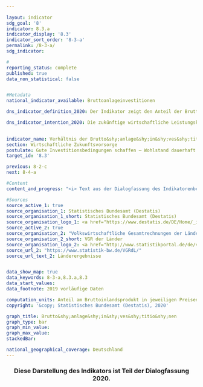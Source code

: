 ```yaml
---
                   
layout: indicator                   
sdg_goal: '8'                   
indicator: 8.3.a                   
indicator_display: '8.3'                   
indicator_sort_order: '8-3-a'                   
permalink: /8-3-a/                   
sdg_indicator:                    

#                   
reporting_status: complete                   
published: true                   
data_non_statistical: false                   


#Metadata                   
national_indicator_available: Bruttoanlageinvestitionen                   

dns_indicator_definition_2020: Der Indikator zeigt den Anteil der Brutto&shy;anlage&shy;in&shy;ves&shy;titio&shy;nen am nominalen Brutto&shy;inlands&shy;produkt (das heißt in jeweiligen Preisen). Dieser Anteil wird auch als Investitionsquote bezeichnet.                   

dns_indicator_intention_2020: Die zukünftige wirtschaftliche Leistungskraft und die Wettbewerbsfähigkeit einer Volkswirtschaft hängen entscheidend von den Investitionen der Unternehmen und des Staates ab. Daher ist das Ziel der Bundesregierung eine angemessene Entwicklung des Anteils der Brutto&shy;anlage&shy;in&shy;ves&shy;titio&shy;nen am Brutto&shy;inlands&shy;produkt (BIP).
                   

indicator_name: Verhältnis der Brutto&shy;anlage&shy;in&shy;ves&shy;titio&shy;nen zum BIP                   
section: Wirtschaftliche Zukunftsvorsorge                   
postulate: Gute Investitionsbedingungen schaffen – Wohlstand dauerhaft erhalten                   
target_id: '8.3'                   

previous: 8-2-c                   
next: 8-4-a                   

#Content                    
content_and_progress: "<i> Text aus der Dialogfassung des Indikatorenberichts 2020</i><br><br>Der Wert der Bruttoanlageinvestitionen wird vom Statistischen Bundesamt ermittelt. Die Brut-toanlageinvestitionen umfassen den Zugang (also den Erwerb abzüglich der Veräußerungen ohne Berücksichtigung von Abschreibungen) von Anlagegütern durch gebietsansässige Wirtschaftseinheiten. Anlagegüter sind produzierte Vermögensgüter, die im Produktionsprozess wiederholt oder kontinuierlich länger als ein Jahr eingesetzt werden sollen. Hierzu zählen Bauten, Ausrüstungen (Maschinen, Fahrzeuge, Geräte), militärische Waffensysteme und sonstige Anlagen (geistiges Eigentum wie Investitionen in Forschung und Entwicklung, Software und Datenbanken, Urheberrechte und Suchbohrungen sowie Nutztiere und Nutzpflanzungen). Eingeschlossen sind auch wesentliche Verbesserungen an vorhandenem Anlagevermögen. Die Bruttoanlageinvestitionen werden im Rahmen der Volkswirtschaftlichen Gesamtrechnungen (VGR) ermittelt, deren Erstellung harmonisierten europäischen Regeln folgt und auf allen verfügbaren, relevanten Datenquellen basiert. Im Rahmen der Generalrevision 2019 wurden die ge-samten Berechnungen der VGR grundlegend überprüft und überarbeitet sowie auf das Refe-renzjahr 2015 umgestellt. Im Ergebnis ist das nominale BIP nach der Generalrevision 2019 im Durchschnitt etwas niedriger. Das konjunkturelle Gesamtbild ist aber weitgehend unverändert geblieben.<br><br>Im Jahr 2019 lag der Anteil der Bruttoanlageinvestitionen am BIP bei 21,7&nbsp;% und damit um 3,2 Prozentpunkte unterhalb des Ausgangswertes von 1991 für das gesamte Bundesgebiet sowie 1,4 Prozentpunkte niedriger als im Jahr 2000. Der Indikator hat sich kurz- und mittelfristig betrachtet in die richtige Richtung entwickelt; seit dem Jahr 2015 (20,0&nbsp;%) ist ein leichter Anstieg zu verzeichnen (2019: 21,7&nbsp;%). Preisbereinigt läge der Anteil 2019 bei 21,1&nbsp;%. Die Investitionsquote in Deutschland lag im Schnitt der letzten 10 Jahre (2010 - 2019) mit 20,4&nbsp;% unter der Investitionsquote für den gesamten OECD-Raum (21,0&nbsp;%). Der Abstand ist dabei geringer als noch im Zeitraum zwischen 1999 und 2008 (– 2,1 Prozentpunkte).<br><br>Der Blick auf die Zeitreihe offenbart eine wellenförmige Entwicklung der Investitionsquote mit Rückgängen zu Beginn des Jahrtausends und, nach einer leichten Erholung, nochmals im Jahr 2009 infolge der Finanzmarkt- und Wirtschaftskrise 2008/2009. Bis 2011 erholte sich die Investitionstätigkeit und die Bruttoanlageinvestitionen übertrafen wieder das Niveau des Vorkrisenjahres. In den Jahren 2014 bis 2019 stiegen die Bruttoanlageinvestitionen kräftig um insgesamt 27,2&nbsp;% und erreichten ein Niveau von 746 Milliarden Euro. Da der Anstieg des nominalen BIP im selben Zeitraum etwas geringer ausfiel (17,3&nbsp;%), erhöhte sich die Investitionsquote leicht von 20,0&nbsp;% auf 21,7&nbsp;%.<br><br>Bei den Bauinvestitionen weist der Bereich der Wohnbauten seit dem Jahr 2010 ein kräftiges nominales Wachstum auf (+ 69,4&nbsp;%), während die Investitionen im Bereich der Nichtwohnbauten (sowohl im Hoch- als auch im Tiefbau) im selben Zeitraum weniger stark anstiegen (+ 40,4&nbsp;%) und in den Jahren 2012 und 2015 sogar leicht rückläufig waren. Die Ausrüstungsinvestitionen in jeweiligen Preisen erhöhten sich zuletzt um 4,9&nbsp;% (2018) und 1,9&nbsp;% (2019) zum Vorjahr. Die stärksten Zuwächse verzeichneten seit 1991 die Investitionen in Forschung und Entwicklung sowie in Software und Datenbanken. Zwischen 1991 und 2018 hat sich ihr Volumen gut verdreifacht.<br><br>Die Investitionstätigkeit hat sich im Zeitraum von 1991 bis 2018 stark vom Produzierenden Gewerbe hin zu den Dienstleistungsbereichen verlagert. Während 1991 noch 30,4&nbsp;% der neuen Anlageinvestitionen von Unternehmen des Produzierenden Gewerbes getätigt wurden, waren dies 2018 nur noch 23,5&nbsp;%. Im Jahr 2018 entfielen auf die Dienstleistungsbereiche hingegen 75,1&nbsp;% der Anlageinvestitionen; 1991 waren es noch 67,9&nbsp;%. Der größte investierende Bereich war das Grundstücks- und Wohnungswesen. Auf diesen entfielen im Jahr 2018 allein 30,8&nbsp;% der gesamten neuen Anlagen. Dem Staatssektor, dessen Investitionstätigkeiten sich auf verschiedene Wirtschaftszweige verteilen, wurden im Jahr 2018&nbsp;11,2&nbsp;% der gesamtwirtschaftlichen Bruttoanlageinvestitionen zugerechnet."                   

#Sources
source_active_1: true                           
source_organisation_1: Statistisches Bundesamt (Destatis)                           
source_organisation_1_short: Statistisches Bundesamt (Destatis)                           
source_organisation_logo_1: <a href="https://www.destatis.de/DE/Home/_inhalt.html"><img src="https://g205sdgs.github.io/sdg-indicators/public/logos/destatis.png" alt="Logo Statistisches Bundesamt (Destatis)" title="Klicken Sie hier um zu der Homepage der Organisation zu gelangen" /></a>
source_active_2: true                           
source_organisation_2: "Volkswirtschaftliche Gesamtrechnungen der Länder, Stand: August 2019/Februar 2020"                           
source_organisation_2_short: VGR der Länder                           
source_organisation_logo_2: <a href="http://www.statistikportal.de/de/veroeffentlichungen/volkswirtschaftliche-gesamtrechnungen-der-laender"><img src="https://g205sdgs.github.io/sdg-indicators/public/logos/vwgdl.png" alt="Logo VGR der Länder" title="Klicken Sie hier um zu der Homepage der Organisation zu gelangen" /></a>
source_url_2: "https://www.statistik-bw.de/VGRdL/"                               
source_url_text_2: Länderergebnisse                               


data_show_map: true                   
data_keywords: 8-3-a,8.3.a,8.3                   
data_start_values:                    
data_footnote: 2019 vorläufige Daten                   

computation_units: Anteil am Bruttoinlandsprodukt in jeweiligen Preisen in&nbsp;%                   
copyright: '&copy; Statistisches Bundesamt (Destatis), 2020'                   

graph_title: Brutto&shy;anlage&shy;in&shy;ves&shy;titio&shy;nen                   
graph_type: bar                   
graph_min_value:                    
graph_max_value:                    
stackedBar:                    

national_geographical_coverage: Deutschland                   
---
```

<div>                       
  <div style="text-align: center">                       
    <h3> <span style="text-align: center"><i class="fa fa-exclamation-triangle" aria-hidden="true"></i> Diese Darstellung des Indikators ist Teil der Dialogfassung 2020. <i class="fa fa-exclamation-triangle" aria-hidden="true"></i></span>                       
    </h3>                       
  </div>                       
</div>